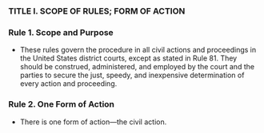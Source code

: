 ### TITLE I. SCOPE OF RULES; FORM OF ACTION

### Rule 1. Scope and Purpose
* These rules govern the procedure in all civil actions and proceedings in the United States district courts, except as stated in Rule 81. They should be construed, administered, and employed by the court and the parties to secure the just, speedy, and inexpensive determination of every action and proceeding.

### Rule 2. One Form of Action
* There is one form of action—the civil action.